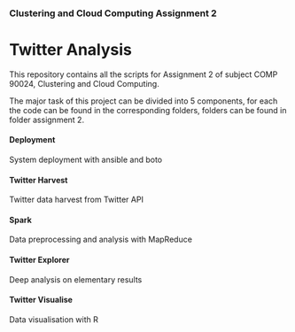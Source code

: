 ### Clustering and Cloud Computing Assignment 2
# Twitter Analysis  
This repository contains all the scripts for Assignment 2 of subject COMP 90024, Clustering and Cloud Computing.  

The major task of this project can be divided into 5 components, for each the code can be found in the corresponding folders, folders can be found in folder assignment 2.

#### Deployment    
System deployment with ansible and boto


#### Twitter Harvest   
Twitter data harvest from Twitter API


#### Spark   
Data preprocessing and analysis with MapReduce


#### Twitter Explorer  
Deep analysis on elementary results

   
#### Twitter Visualise  
Data visualisation with R 
